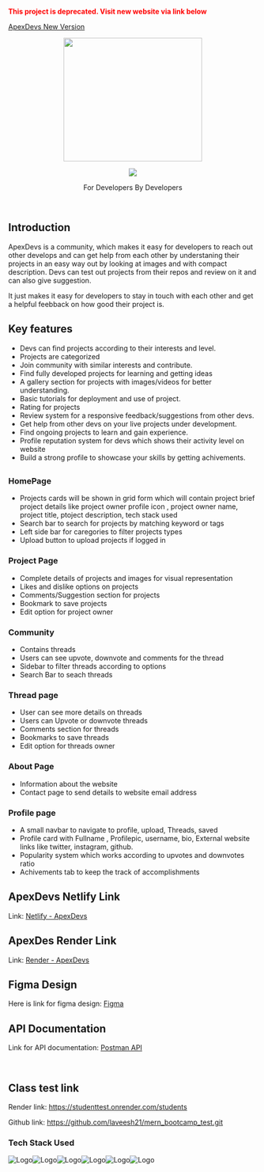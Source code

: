 <strong><span style="color:red;">This project is deprecated. Visit new website via link below</span></strong>

[ApexDevs New Version](https://github.com/laveesh21/ApexDevs)

<p align="center">
  <img src="client/src/assets/ApexDevs_Logo_Temp.png" height="250" width="280">
</p>
<p align="center">
  <img src="client/src/assets/ApexDevs_Banner.png"></p>
<p align="center">For Developers By Developers</p><br>

## Introduction 
ApexDevs is a community, which makes it easy for developers to reach out other develops and can get help from each other by understaning their projects in an easy way out by looking at images and with compact description. Devs can test out projects from their repos and review on it and can also give suggestion.

It just makes it easy for developers to stay in touch with each other and get a helpful feebback on how good their project is.

## Key features
  - Devs can find projects according to their interests and level.
  - Projects are categorized 
  - Join community with similar interests and contribute.
  - Find fully developed projects for learning and getting ideas
  - A gallery section for projects with images/videos for better understanding.
  - Basic tutorials for deployment and use of project.
  - Rating for projects 
  - Review system for a responsive feedback/suggestions from other devs.
  - Get help from other devs on your live projects under development.
  - Find ongoing projects to learn and gain experience.
  - Profile reputation system for devs which shows their activity level on website
  - Build a strong profile to showcase your skills by getting achivements.

## 

### HomePage
- Projects cards will be shown in grid form which will contain project brief project details like project owner profile icon , project owner name, project title, ptoject description, tech stack used
- Search bar to search for projects by matching keyword or tags
- Left side bar for caregories to filter projects types
- Upload button to upload projects if logged in

### Project Page
- Complete details of projects and images for visual representation
- Likes and dislike options on projects 
- Comments/Suggestion section for projects
- Bookmark to save projects 
- Edit option for project owner

### Community
- Contains threads
- Users can see upvote, downvote and comments for the thread
- Sidebar to filter threads according to options
- Search Bar to seach threads

### Thread page
- User can see more details on threads
- Users can Upvote or downvote threads
- Comments section for threads 
- Bookmarks to save threads
- Edit option for threads owner

### About Page
- Information about the website 
- Contact page to send details to website email address

### Profile page 
- A small navbar to navigate to profile, upload,  Threads, saved
- Profile card with Fullname , Profilepic, username, bio, External website links like twitter, instagram, github.
- Popularity system which works according to upvotes and downvotes ratio
- Achivements tab to keep the track of accomplishments

## ApexDevs Netlify Link

Link: [Netlify - ApexDevs](https://main--apexdevs.netlify.app)

## ApexDes Render Link

Link: [Render - ApexDevs](https://apexdevs-club.onrender.com)

## Figma Design
Here is link for figma design: [Figma](https://www.figma.com/file/6WfLDI72EuPpJsZ9hhTWUV/ApexDevs.club?type=design&node-id=0%3A1&mode=design&t=LliCU73QTUpdVVyP-1)
<!-- <p align="center">
  <img src="client/src/assets/FigmaQR.png" height="150" width="150">
</p> -->


## API Documentation
Link for API documentation: [Postman API](https://documenter.getpostman.com/view/32332304/2s9YymHQJc)
<!-- <p align="center">
  <img src="client/src/assets/ApiOR.png" height="150" width="150">
</p> -->
<br>

## Class test link
Render link: https://studenttest.onrender.com/students

Github link: https://github.com/laveesh21/mern_bootcamp_test.git

### Tech Stack Used
![Logo](https://img.shields.io/badge/HTML5-E34F26.svg?style=for-the-badge&logo=HTML5&logoColor=white)![Logo](https://img.shields.io/badge/CSS3-1572B6.svg?style=for-the-badge&logo=CSS3&logoColor=white)![Logo](https://img.shields.io/badge/JavaScript-F7DF1E.svg?style=for-the-badge&logo=JavaScript&logoColor=black)![Logo](https://img.shields.io/badge/Node.js-339933.svg?style=for-the-badge&logo=nodedotjs&logoColor=white)![Logo](https://img.shields.io/badge/Express-000000.svg?style=for-the-badge&logo=Express&logoColor=white)![Logo](https://img.shields.io/badge/MongoDB-47A248.svg?style=for-the-badge&logo=MongoDB&logoColor=white)
<!-- 

